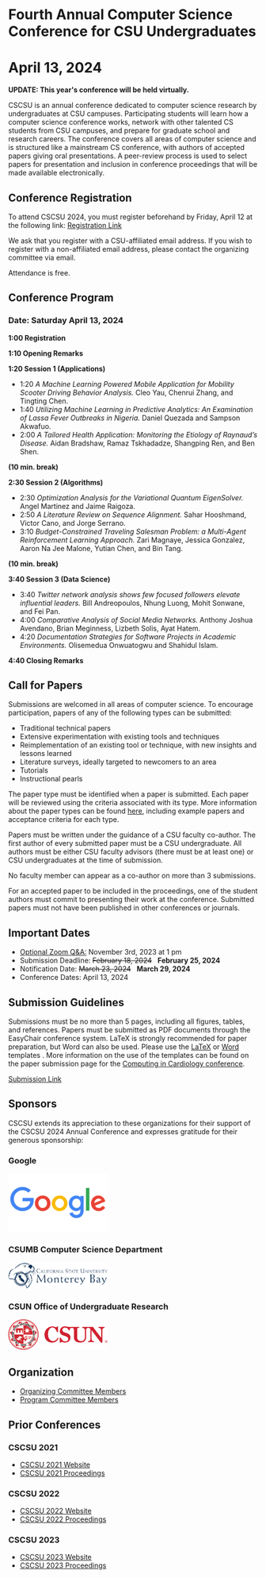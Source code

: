 # Fourth Annual Computer Science Conference for CSU Undergraduates
# April 13, 2024

**UPDATE: This year's conference will be held virtually.**

CSCSU is an annual conference dedicated to computer science research by undergraduates at CSU campuses. Participating students will learn how a computer science conference works, network with other talented CS students from CSU campuses, and prepare for graduate school and research careers. The conference covers all areas of computer science and is structured like a mainstream CS conference, with authors of accepted papers giving oral presentations. A peer-review process is used to select papers for presentation and inclusion in conference proceedings that will be made available electronically.

## Conference Registration ##
To attend CSCSU 2024, you must register beforehand by Friday, April 12 at the following link: [Registration Link](https://csun.zoom.us/meeting/register/tZwsdOyvrD0oE9xCZqPeJR0lyaRp-YWZ0S6x)

We ask that you register with a CSU-affiliated email address.  If you wish to register with a non-affiliated email address, please contact the organizing committee via email.

Attendance is free.

## Conference Program ##
### Date: Saturday April 13, 2024

**1:00 Registration** 

**1:10 Opening Remarks**

**1:20 Session 1 (Applications)**

- 1:20 *A Machine Learning Powered Mobile Application for Mobility Scooter Driving Behavior Analysis.*	Cleo Yau, Chenrui Zhang, and Tingting Chen. 
- 1:40 *Utilizing Machine Learning in Predictive Analytics: An Examination of Lassa Fever Outbreaks in Nigeria.*	Daniel Quezada and Sampson Akwafuo.
- 2:00 *A Tailored Health Application: Monitoring the Etiology of Raynaud’s Disease.*	Aidan Bradshaw, Ramaz Tskhadadze, Shangping Ren, and Ben Shen.

**(10 min. break)**

**2:30 Session 2 (Algorithms)**
- 2:30 *Optimization Analysis for the Variational Quantum EigenSolver.*	Angel Martinez and Jaime Raigoza.
- 2:50 *A Literature Review on Sequence Alignment.*	Sahar Hooshmand, Victor Cano, and Jorge Serrano. 
- 3:10 *Budget-Constrained Traveling Salesman Problem: a Multi-Agent Reinforcement Learning Approach.*	Zari  Magnaye, Jessica  Gonzalez, Aaron Na Jee  Malone, Yutian Chen, and Bin Tang.

**(10 min. break)**

**3:40 Session 3 (Data Science)**
- 3:40 *Twitter network analysis shows few focused followers elevate influential leaders.*	Bill Andreopoulos, Nhung Luong, Mohit Sonwane, and Fei Pan.
- 4:00 *Comparative Analysis of Social Media Networks.*	Anthony Joshua Avendano, Brian Meginness, Lizbeth Solis, Ayat Hatem.
- 4:20 *Documentation Strategies for Software Projects in Academic Environments.*	Olisemedua Onwuatogwu and Shahidul Islam.

**4:40 Closing Remarks**

## Call for Papers ##
Submissions are welcomed in all areas of computer science. To encourage participation, papers of any of the following types can be submitted:

* Traditional technical papers
* Extensive experimentation with existing tools and techniques
* Reimplementation of an existing tool or technique, with new insights and lessons learned
* Literature surveys, ideally targeted to newcomers to an area
* Tutorials
* Instructional pearls

The paper type must be identified when a paper is submitted. Each paper will be reviewed using the criteria associated with its type. More information about the paper types can be found [here](https://cscsu-conference.github.io/Paper%20types%202022.pdf), including example papers and acceptance criteria for each type.

Papers must be written under the guidance of a CSU faculty co-author. The first author of every submitted paper must be a CSU undergraduate. All authors must be either CSU faculty advisors (there must be at least one) or CSU undergraduates at the time of submission.

No faculty member can appear as a co-author on more than 3 submissions.

For an accepted paper to be included in the proceedings, one of the student authors must commit to presenting their work at the conference. Submitted papers must not have been published in other conferences or journals.

## Important Dates ##

* [Optional Zoom Q&A:](https://sjsu.zoom.us/j/83196063927?pwd=ck1CRk5vY3FqQXRucjVGN29IV3pOQT09) November 3rd, 2023 at 1 pm
* Submission Deadline: ~~February 18, 2024~~ &nbsp; **February 25, 2024**
* Notification Date: ~~March 23, 2024~~ &nbsp; **March 29, 2024**
* Conference Dates: April 13, 2024

## Submission Guidelines
Submissions must be no more than 5 pages, including all figures, tables, and references. Papers must be submitted as PDF documents through the EasyChair conference system. LaTeX is strongly recommended for paper preparation, but Word can also be used. Please use the [LaTeX](https://cscsu-conference.github.io/LatexTemplate.zip) or [Word](https://cscsu-conference.github.io/WordTemplate.docx) templates . More information on the use of the templates can be found on the paper submission page for the [Computing in Cardiology conference](http://www.cinc.org/instructions-for-preparing-and-submitting-full-papers/).

[Submission Link](https://cmt3.research.microsoft.com/CSCSU2024/Submission/Index)

## Sponsors
CSCSU extends its appreciation to these organizations for their support of the CSCSU 2024 Annual Conference and expresses gratitude for their generous sponsorship:
### Google
<img src="google.png" width="200"/>

### CSUMB Computer Science Department
<img src="csumb.png" width="200"/>

### CSUN Office of Undergraduate Research 
<img src="csun.png" width="200"/>

## Organization
* [Organizing Committee Members](./committees24.html)
* [Program Committee Members](./program_committee24.html)

## Prior Conferences
### CSCSU 2021
* [CSCSU 2021 Website](./index21.html)
* [CSCSU 2021 Proceedings](https://scholarworks.calstate.edu/collections/zp38wj490?locale=en)

### CSCSU 2022
* [CSCSU 2022 Website](./index22.html)
* [CSCSU 2022 Proceedings](https://scholarworks.calstate.edu/collections/4q77fx96x?locale=en)

### CSCSU 2023
* [CSCSU 2023 Website](./index23.html)
* [CSCSU 2023 Proceedings](https://scholarworks.calstate.edu/collections/w0892j378)
